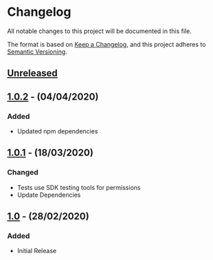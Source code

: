 # Changelog

All notable changes to this project will be documented in this file.

The format is based on [Keep a Changelog](https://keepachangelog.com/en/1.0.0/),
and this project adheres to [Semantic Versioning](https://semver.org/spec/v2.0.0.html).

## [Unreleased]

## [1.0.2] - (04/04/2020)

### Added
- Updated npm dependencies

## [1.0.1] - (18/03/2020)

### Changed
- Tests use SDK testing tools for permissions
- Update Dependencies

## [1.0] - (28/02/2020)

### Added
- Initial Release

[Unreleased]: https://github.com/bristol-su/static-page/compare/v1.0.1...HEAD
[1.0.2]: https://github.com/bristol-su/static-page/compare/v1.0.1...v1.0.2
[1.0.1]: https://github.com/bristol-su/static-page/compare/v1.0...v1.0.1
[1.0]: https://github.com/bristol-su/static-page/releases/tag/v1.0
